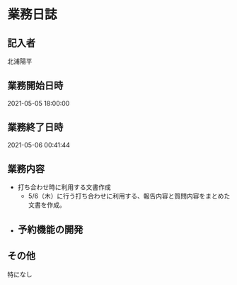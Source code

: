 # 業務日誌

## 記入者

北浦陽平

## 業務開始日時

2021-05-05 18:00:00

## 業務終了日時

2021-05-06 00:41:44

## 業務内容

- 打ち合わせ時に利用する文書作成
	- 5/6（木）に行う打ち合わせに利用する、報告内容と質問内容をまとめた文書を作成。
- 予約機能の開発
	- 

## その他

特になし